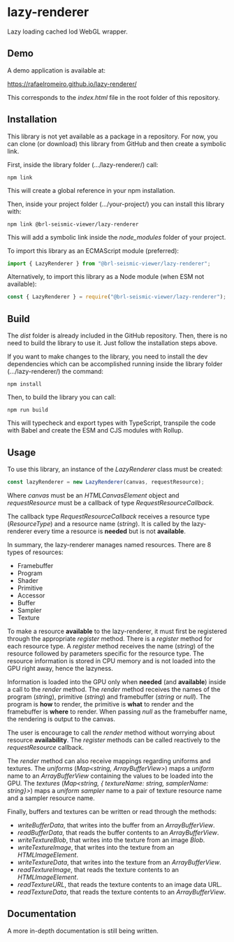 # lazy-renderer
Lazy loading cached lod WebGL wrapper.

## Demo

A demo application is available at:

https://rafaelromeiro.github.io/lazy-renderer/

This corresponds to the *index.html* file in the root folder of this repository.

## Installation
This library is not yet available as a package in a repository.
For now, you can clone (or download) this library from GitHub and then create a symbolic link.

First, inside the library folder (.../lazy-renderer/) call:
```
npm link
```
This will create a global reference in your npm installation.

Then, inside your project folder (.../your-project/) you can install this library with:
```
npm link @brl-seismic-viewer/lazy-renderer
```
This will add a symbolic link inside the *node_modules* folder of your project.

To import this library as an ECMAScript module (preferred):
```javascript
import { LazyRenderer } from "@brl-seismic-viewer/lazy-renderer";
```

Alternatively, to import this library as a Node module (when ESM not available):
```javascript
const { LazyRenderer } = require("@brl-seismic-viewer/lazy-renderer");
```

## Build

The *dist* folder is already included in the GitHub repository.
Then, there is no need to build the library to use it.
Just follow the installation steps above.

If you want to make changes to the library, you need to install the dev dependencies which can be accomplished running inside the library folder (.../lazy-renderer/) the command:
```
npm install
```

Then, to build the library you can call:
```
npm run build
```
This will typecheck and export types with TypeScript, transpile the code with Babel and create the ESM and CJS modules with Rollup.

## Usage

To use this library, an instance of the *LazyRenderer* class must be created:
```javascript
const lazyRenderer = new LazyRenderer(canvas, requestResource);
```
Where *canvas* must be an *HTMLCanvasElement* object and *requestResource* must be a callback of type *RequestResourceCallback*.

The callback type *RequestResourceCallback* receives a resource type (*ResourceType*) and a resource name (*string*).
It is called by the lazy-renderer every time a resource is **needed** but is not **available**.

In summary, the lazy-renderer manages named resources.
There are 8 types of resources:
* Framebuffer
* Program
* Shader
* Primitive
* Accessor
* Buffer
* Sampler
* Texture

To make a resource **available** to the lazy-renderer, it must first be registered through the appropriate *register* method.
There is a *register* method for each resource type.
A *register* method receives the name (*string*) of the resource followed by parameters specific for the resource type.
The resource information is stored in CPU memory and is not loaded into the GPU right away, hence the lazyness.

Information is loaded into the GPU only when **needed** (and **available**) inside a call to the *render* method.
The *render* method receives the names of the program (*string*), primitive (*string*) and framebuffer (*string* or *null*).
The program is **how** to render, the primitive is **what** to render and the framebuffer is **where** to render.
When passing *null* as the framebuffer name, the rendering is output to the canvas.

The user is encourage to call the *render* method without worrying about resource **availability**.
The *register* methods can be called reactively to the *requestResource* callback.

The *render* method can also receive mappings regarding uniforms and textures.
The *uniforms* (*Map<string, ArrayBufferView>*) maps a *uniform* name to an *ArrayBufferView* containing the values to be loaded into the GPU.
The *textures* (*Map<string, { textureName: string, samplerName: string}>*) maps a *uniform sampler* name to a pair of texture resource name and a sampler resource name.

Finally, buffers and textures can be written or read through the methods:
* *writeBufferData*, that writes into the buffer from an *ArrayBufferView*.
* *readBufferData*, that reads the buffer contents to an *ArrayBufferView*.
* *writeTextureBlob*, that writes into the texture from an image *Blob*.
* *writeTextureImage*, that writes into the texture from an *HTMLImageElement*.
* *writeTextureData*, that writes into the texture from an *ArrayBufferView*.
* *readTextureImage*, that reads the texture contents to an *HTMLImageElement*.
* *readTextureURL*, that reads the texture contents to an image data URL.
* *readTextureData*, that reads the texture contents to an *ArrayBufferView*.

## Documentation

A more in-depth documentation is still being written.